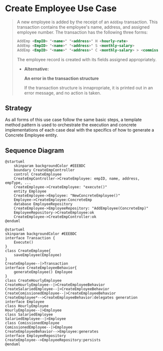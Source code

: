 # Create Employee Use Case

> A new employee is added by the receipt of an `AddEmp` transaction. This transaction contains the employee's name, address, and assigned employee number. The transaction has the following three forms:
>
> ```xml
> AddEmp <EmpID> "<name>" "<address>" H <hourly-rate>
> AddEmp <EmpID> "<name>" "<address>" S <monthly-salary>
> AddEmp <EmpID> "<name>" "<address>" C <monthly-salary> > <commission-rate>
> ```
>
> The employee record is created with its fields assigned appropriately.
>
> - **Alternative:**
>
>   **An error in the transaction structure**
>
>   If the transaction structure is innapropriate, it is printed out in an error message, and no action is taken.

## Strategy

As all forms of this use case follow the same basic steps, a template method pattern is used to orchestrate the execution and concrete implementations of each case deal with the specifics of how to generate a Concrete Employee entity.

## Sequence Diagram

```plantuml
@startuml
    skinparam backgroundColor #EEEBDC
    boundary CreateEmpController
    control CreateEmployee
    CreateEmpController->CreateEmployee: empID, name, address, empType, ...
    CreateEmployee->CreateEmployee: "execute()"
    entity Employee
    CreateEmployee->Employee: "NewConcreteEmployee()"
    Employee->CreateEmployee:ConcreteEmp
    database EmployeeRepository
    CreateEmployee->EmployeeRepository: "AddEmployee(ConcreteEmp)"
    EmployeeRepository->CreateEmployee:ok
    CreateEmployee->CreateEmpController:ok
@enduml
```

```plantuml
@startuml
skinparam backgroundColor #EEEBDC
interface Transaction {
    Execute()
}
class CreateEmployee{
    saveEmployee(Employee)
}
CreateEmployee--|>Transaction
interface CreateEmployeeBehavior{
    generateEmployee() Employee
}
class CreateHourlyEmployee
CreateHourlyEmployee--|>CreateEmployeeBehavior
CreateSalariedEmployee--|>CreateEmployeeBehavior
CreateComissionedEmployee--|>CreateEmployeeBehavior
CreateEmployee*-->CreateEmployeeBehavior:delegates generation
interface Employee
class HourlyEmployee
HourlyEmployee--|>Employee
class SalariedEmployee
SalariedEmployee--|>Employee
class ComissionedEmployee
ComissionedEmployee--|>Employee
CreateEmployeeBehavior-->Employee:generates
interface EmployeeRepository
CreateEmployee-->EmployeeRepository:persists
@enduml
```
